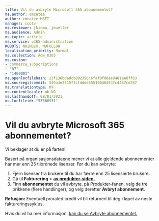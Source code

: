 ```yaml
---
title: Vil du avbryte Microsoft 365 abonnementet?
ms.author: cmcatee
author: cmcatee-MSFT
manager: scotv
ms.reviewer: jkinma, jmueller
ms.audience: Admin
ms.topic: article
ms.service: o365-administration
ROBOTS: NOINDEX, NOFOLLOW
localization_priority: Normal
ms.collection: Adm_O365
ms.custom:
- commerce_subscriptions
- "87"
- "1400001"
ms.openlocfilehash: 23f136bdadcb892356c6faf8fd8ae8481aa8ff83
ms.sourcegitcommit: 540a4e2515f7cfddee65519046454fc4437cd287
ms.translationtype: MT
ms.contentlocale: nb-NO
ms.lasthandoff: 08/01/2021
ms.locfileid: "53686931"
---
```

# <a name="canceling-your-microsoft-365-subscription"></a>Vil du avbryte Microsoft 365 abonnementet?

Vi beklager at du er på farten!
  
Basert på organisasjonsdataene mener vi at alle gjeldende abonnementer har mer enn 25 tilordnede lisenser. Før du kan avbryte:

1. Fjern lisenser fra brukere til du har færre enn 25 lisensierte brukere.
2. Gå til **Fakturering** \> **[av produkter-siden.](https://go.microsoft.com/fwlink/p/?linkid=842054)**
3. Finn **abonnementet** du vil avbryte, på Produkter-fanen, velg de tre prikkene (flere handlinger), og velg deretter **Avbryt abonnement**.

**Refusjon:** Eventuell prorated credit vil bli returnert til deg i løpet av neste faktureringssyklus.

Hvis du vil ha mer informasjon, [kan du se Avbryte abonnementet.](/microsoft-365/commerce/subscriptions/cancel-your-subscription)
